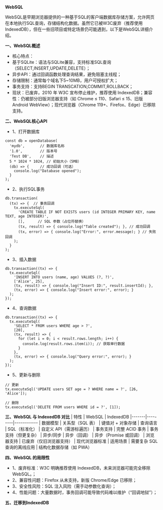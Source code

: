 **WebSQL**

WebSQL是早期浏览器提供的一种基于SQL的客户端数据库存储方案，允许网页在本地执行SQL查询，存储结构化数据。虽然它已被W3C废弃（推荐使用IndexedDB），但在一些旧项目或特定场景仍可能遇到，以下是WebSQL详细介绍。

**一、WebSQL概述**
- 核心特点：
- 基于SQLite：语法与SQLite兼容，支持标准SQL查询（SELECT,INSERT,UPDATE,DELETE）；
- 异步API：通过回调函数处理查询结果，避免阻塞主线程；
- 存储限制：通常每个域名下5~10MB，用户可授权扩大；
- 事务支持：支持BEGIN TRANSCATION,COMMIT,ROLLBACK；
- 现状：已废弃，2010 年 W3C 宣布停止维护，推荐使用 IndexedDB；兼容性：仍被部分旧版浏览器支持（如 Chrome ≤ 110、Safari ≤ 15、旧版 Android WebView）；现代浏览器（Chrome 119+、Firefox、Edge）已移除支持。

**二、WebSQL核心API**
- 1、打开数据库
```
const db = openDatabase(
  'mydb',       // 数据库名称
  '1.0',        // 版本号
  'Test DB',    // 描述
  5 * 1024 * 1024, // 初始大小（5MB）
  (db) => {     // 成功回调（可选）
    console.log("Database opened");
  }
);
```
- 2、执行SQL事务
```
db.transaction(
  (tx) => {  // 事务回调
    tx.executeSql(
      'CREATE TABLE IF NOT EXISTS users (id INTEGER PRIMARY KEY, name TEXT, age INTEGER)',
      [],      // SQL 参数（占位符替换）
      (tx, result) => { console.log("Table created"); }, // 成功回调
      (tx, error) => { console.log("Error:", error.message); } // 失败回调
    );
  }
);
```
- 3、插入数据
```
db.transaction((tx) => {
  tx.executeSql(
    'INSERT INTO users (name, age) VALUES (?, ?)',
    ['Alice', 25],
    (tx, result) => { console.log("Insert ID:", result.insertId); },
    (tx, error) => { console.log("Insert error:", error); }
  );
});
```
- 4、查询数据
```
db.transaction((tx) => {
  tx.executeSql(
    'SELECT * FROM users WHERE age > ?',
    [20],
    (tx, result) => {
      for (let i = 0; i < result.rows.length; i++) {
        console.log(result.rows.item(i)); // 获取单行数据
      }
    },
    (tx, error) => { console.log("Query error:", error); }
  );
});
```
- 5、更新与删除
```
// 更新
tx.executeSql('UPDATE users SET age = ? WHERE name = ?', [26, 'Alice']);

// 删除
tx.executeSql('DELETE FROM users WHERE id = ?', [1]);
```

**三、WebSQL 与 IndexedDB 对比**
| 特性	| WebSQL	| IndexedDB
|-------|---------|------------
| 数据模型	| 关系型（SQL 表）	| 键值对 + 对象存储
| 查询语言	| SQL（标准化）	| 自定义 API（需游标遍历）
| 事务支持	| 完整 ACID 事务	| 事务支持（但更复杂）
| 异步/同步	| 异步（回调）	| 异步（Promise 或回调）
| 浏览器支持	| 已废弃（仅旧浏览器支持）	| 现代浏览器标准
| 适用场景	| 需要复杂 SQL 查询的离线应用	| 结构化数据存储（如 PWA）

**四、WebSQL 的局限性**
- 1、废弃标准：W3C 明确推荐使用 IndexedDB，未来浏览器可能完全移除 WebSQL。；
- 2、兼容性问题：Firefox 从未支持，新版 Chrome/Edge 已移除；
- 3、安全性风险：SQL 注入风险（需手动参数化查询）；
- 4、性能问题：大量数据时，事务回调可能导致代码难以维护（“回调地狱”）；

**五、迁移到IndexedDB**


